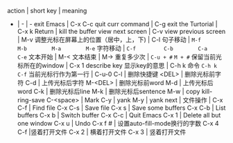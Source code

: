 

action | short key  | meaning
- | - | -
exit Emacs | C-x C-c
quit curr command | C-g
exit the Turtorial | C-x k Return | kill the buffer
view next screen | C-v
view previous screen | M-v
调整光标在屏幕上的位置（居中，上，下) | C-l
句子移动 | `M-f         M-b        M-a        M-e`
字符移动 | `C-f         C-b        C-a        C-e`
文本开始 | M-<
文本结束 | M->
重复多少次 | `C-u + #` `M + #`
保留当前光标所在的window | C-x 1
describe key 显示key的意思 | C-h k 命令  `C-h k C-f`
当前光标行作为第一行 | C-u-0 C-l
| 删除快捷键
\<DEL> | 删除光标前字符
C-d   | 上传光标后字符
M-\<DEL> | 删除光标前word
M-d | 上传光标后word
C-k | 删除光标后line
M-k | 删除光标后sentence
M-w | copy kill-ring-save
C-\<space> | Mark
C-y | yank
M-y | yank next
| 文件操作 |
C-x C-f | Find file
C-x C-s | Save file
C-x s | Save some buffers
C-x C-b | List buffers
C-x b | Switch buffer
C-x C-c | Quit Emacs
C-x 1 | Delete all but one window
C-x u | Undo
C-x f # | 设置auto-fill-mode换行的字数
C-x 4 C-f |竖着打开文件
C-x 2 | 横着打开文件
C-x 3 | 竖着打开文件






